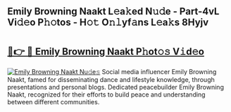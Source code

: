 ## Emily Browning Naakt L𝚎a𝚔ed N𝚞𝚍e - Part-4vL Vi𝚍𝚎o P𝚑𝚘tos - H𝚘𝚝 O𝚗𝚕yf𝚊ns L𝚎a𝚔s 8Hyjv

# <h2><a href="http://kf3ri48.oniu.top/?m=Emily+Browning+Naakt">🔗👉 🔴 Emily Browning Naakt P𝚑ot𝚘𝚜 V𝚒d𝚎o</a></h2>

[![Emily Browning Naakt Nu𝚍e𝚜](https://i.imgur.com/0qMVB7G.gif)](http://kf3ri48.oniu.top/?m=Emily+Browning+Naakt)
Social media influencer Emily Browning Naakt, famed for disseminating dance and lifestyle knowledge, through presentations and personal blogs. Dedicated peacebuilder Emily Browning Naakt, recognized for their efforts to build peace and understanding between different communities.  
